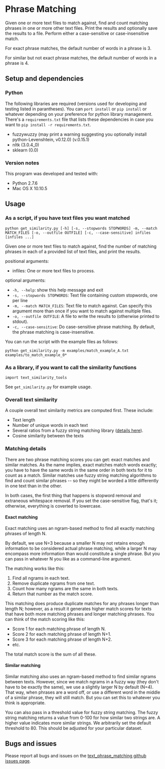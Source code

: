 # Phrase Matching

Given one or more text files to match against, find and count matching phrases
in one or more other text files. Print the results and optionally save the
results to a file. Perform either a case-sensitive or case-insensitive match.

For exact phrase matches, the default number of words in a phrase is 3.

For similar but not exact phrase matches, the default number of words in a
phrase is 4.

## Setup and dependencies

### Python

The following libraries are required (versions used for developing and testing
listed in parantheses). You can `port install` or `pip install` or whatever
depending on your preference for python library management. There's a
`requirements.txt` file that lists these dependencies in case you want to `pip
install -r requirements.txt`.

- fuzzywuzzy (may print a warning suggesting you optionally install
  python-Levenshtein, v0.12.0) (v.0.15.1)
- nltk (3.0.4\_0)
- sklearn (0.0)

### Version notes

This program was developed and tested with:

- Python 2.7.6
- Mac OS X 10.10.5

## Usage

### As a script, if you have text files you want matched

`python get_similarity.py [-h] [-s, --stopwords STOPWORDS] -m, --match
                        MATCH_FILES [-o, --outfile OUTFILE]
                        [-c, --case-sensitive]
                        infiles [infiles ...]`

Given one or more text files to match against, find the number of matching
phrases in each of a provided list of text files, and print the results.

positional arguments:
- infiles: One or more text files to process.

optional arguments:
- `-h, --help`: show this help message and exit
- `-s, --stopwords STOPWORDS`: Text file containing custom stopwords, one per
  line
- `-m, --match MATCH_FILES`: Text file to match against. Can specify this
  argument more than once if you want to match against multiple files.
- `-o, --outfile OUTFILE`: A file to write the results to (otherwise printed to
  stdout).
- `-c, --case-sensitive`: Do case-sensitive phrase matching. By default, the
  phrase matching is case-insensitive.

You can run the script with the example files as follows:

`python get_similarity.py -m examples/match_example_A.txt
examples/to_match_example_0*`

### As a library, if you want to call the similarity functions

`import text_similarity_tools`

See `get_similarity.py` for example usage.


### Overall text similarity

A couple overall text similarity metrics are computed first. These include:

- Text length
- Number of unique words in each text
- Several ratios from a fuzzy string matching library ([details
  here](http://chairnerd.seatgeek.com/fuzzywuzzy-fuzzy-string-matching-in-python/)).
- Cosine similarity between the texts

### Matching details

There are two phrase matching scores you can get: exact matches and similar
matches. As the name implies, exact matches match words exactly; you have to
have the same words in the same order in both texts for it to count as a match.
Similar matches use fuzzy string matching algorithms to find and count similar
phrases -- so they might be worded a little differently in one text than in the
other.

In both cases, the first thing that happens is stopword removal and extraneous
whitespace removal. If you set the case-sensitive flag, that's it; otherwise,
everything is coverted to lowercase.

#### Exact matching

Exact matching uses an ngram-based method to find all exactly matching phrases
of length N.

By default, we use N=3 because a smaller N may not retains enough information
to be considered actual phrase matching, while a larger N may encompass more
information than would constitute a single phrase. But you can pass in whatever
N you like as a command-line argument.

The matching works like this:

1. Find all ngrams in each text.
2. Remove duplicate ngrams from one text.
3. Count how many ngrams are the same in both texts.
4. Return that number as the match score.

This matching does produce duplicate matches for any phrases longer than length
N; however, as a result it generates higher match scores for texts that have
both more matching phrases and longer matching phrases. You can think of the
match scoring like this:

- Score 1 for each matching phrase of length N.
- Score 2 for each matching phrase of length N+1.
- Score 3 for each matching phrase of length N+2.
- etc.

The total match score is the sum of all these.

#### Similar matching

Similar matching also uses an ngram-based method to find similar ngrams between
texts. However, since we match ngrams in a fuzzy way (they don't have to be
exactly the same), we use a slightly larger N by default (N=4). That way, when
phrases are a word off, or use a different word in the middle of a similar
phrase, they will still match. But you can set this to whatever you think is
appropriate.

You can also pass in a threshold value for fuzzy string matching. The fuzzy
string matching returns a value from 0-100 for how similar two strings are. A
higher value indicates more similar strings. We arbitrarily set the default
threshold to 80. This should be adjusted for your particular dataset.


## Bugs and issues

Please report all bugs and issues on the [text_phrase_matching github issues
page](https://github.com/mitmedialab/text_phrase_matching/issues).
